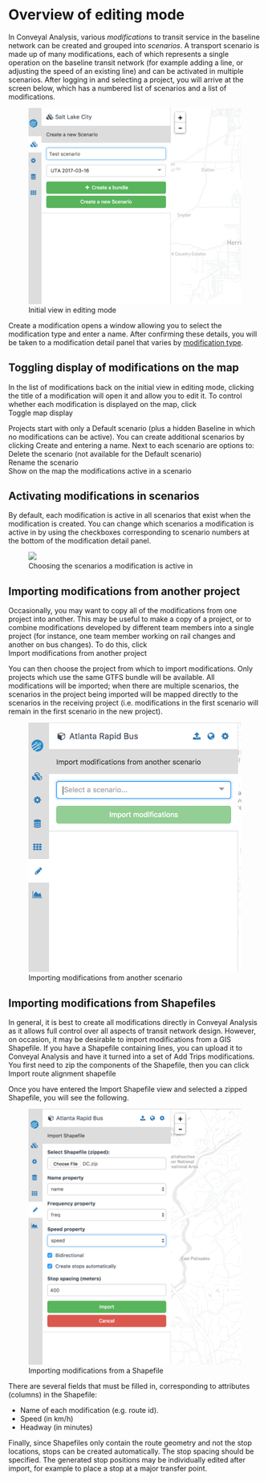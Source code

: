 # Overview of editing mode

In Conveyal Analysis, various *modifications* to transit service in the baseline network can be created and grouped into *scenarios*. A transport scenario is made up of many modifications, each of which represents a single operation on the baseline transit network (for example adding a line, or adjusting the speed of an existing line) and can be activated in multiple scenarios. After logging in and selecting a project, you will arrive at the screen below, which has a numbered list of scenarios and a list of modifications.  

<figure>
  <img src="../img/create-scenario.png" />
  <figcaption>Initial view in editing mode</figcaption>
</figure>

<span class="btn btn-success"><i class="fa fa-plus"></i> Create a modification</span> opens a window allowing you to select the modification type and enter a name.  After confirming these details, you will be taken to a modification detail panel that varies by [modification type](modifications.html).

## Toggling display of modifications on the map

In the list of modifications back on the initial view in editing mode, clicking the title of a modification will open it and allow you to edit it. To control whether each modification is displayed on the map, click<br>
<span class="ui-icon"><i class="fa fa-eye"></i>Toggle map display</span>

Projects start with only a Default scenario (plus a hidden Baseline in which no modifications can be active). You can create additional scenarios by clicking <span class="ui-link"><i class="fa fa-plus"></i> Create</span> and entering a name. Next to each scenario are options to:
<br><span class="ui-icon"><i class="fa fa-trash"></i>Delete</span> the scenario (not available for the Default scenario)
<br><span class="ui-icon"><i class="fa fa-pencil"></i>Rename</span> the scenario
<br><span class="ui-icon"><i class="fa fa-eye"></i>Show on the map</span> the modifications active in a scenario

## Activating modifications in scenarios

By default, each modification is active in all scenarios that exist when the modification is created.  You can change which scenarios a modification is active in by using the checkboxes corresponding to scenario numbers at the bottom of the modification detail panel.  

<figure>
  <img src="../img/scenario-chooser.png" />
  <figcaption>Choosing the scenarios a modification is active in</figcaption>
</figure>


## Importing modifications from another project

Occasionally, you may want to copy all of the modifications from one project into another. This may be useful to make a copy of a project, or to combine modifications developed by different team members into a single project (for instance, one team member working on rail changes and another on bus changes).
To do this, click
<br><span class="ui-icon"><i class="fa fa-download"></i>Import modifications from another project</span>

You can then choose the project from which to import modifications. Only projects which use the same GTFS bundle will be available. All modifications will be imported; when there are multiple scenarios, the scenarios in the project being imported will be mapped directly to the scenarios in the receiving project (i.e. modifications in the first scenario will remain in the first scenario in the new project).

<figure>
  <img src="../img/import-modifications.png" />
  <figcaption>Importing modifications from another scenario</figcaption>
</figure>

## Importing modifications from Shapefiles

In general, it is best to create all modifications directly in Conveyal Analysis as it allows full control over all aspects of transit network design. However, on occasion, it may be desirable to import modifications from a GIS Shapefile. If you have a Shapefile containing lines, you can upload it to Conveyal Analysis and have it turned into a set of Add Trips modifications. You first need to zip the components of the Shapefile, then you can click
<br><span class="ui-icon"><i class="fa fa-globe"></i> Import route alignment shapefile</span>

Once you have entered the Import Shapefile view and selected a zipped Shapefile, you will see the following.

<figure>
  <img src="../img/import-modifications-from-shapefile.png"/>
  <figcaption>Importing modifications from a Shapefile</figcaption>
</figure>

There are several fields that must be filled in, corresponding to attributes (columns) in the Shapefile:
- Name of each modification (e.g. route id).
- Speed (in km/h)
- Headway (in minutes)

Finally, since Shapefiles only contain the route geometry and not the stop locations, stops can be created automatically. The stop spacing should be specified. The generated stop positions may be individually edited after import, for example to place a stop at a major transfer point.
